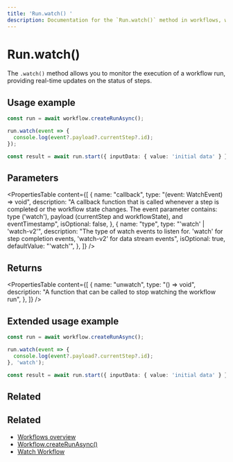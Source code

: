 ```yaml
---
title: 'Run.watch() '
description: Documentation for the `Run.watch()` method in workflows, which allows you to monitor the execution of a workflow run.
---
```


# Run.watch()

The `.watch()` method allows you to monitor the execution of a workflow run, providing real-time updates on the status of steps.

## Usage example

```typescript showLineNumbers copy
const run = await workflow.createRunAsync();

run.watch(event => {
  console.log(event?.payload?.currentStep?.id);
});

const result = await run.start({ inputData: { value: 'initial data' } });
```

## Parameters

<PropertiesTable
content={[
{
name: "callback",
type: "(event: WatchEvent) => void",
description: "A callback function that is called whenever a step is completed or the workflow state changes. The event parameter contains: type ('watch'), payload (currentStep and workflowState), and eventTimestamp",
isOptional: false,
},
{
name: "type",
type: "'watch' | 'watch-v2'",
description: "The type of watch events to listen for. 'watch' for step completion events, 'watch-v2' for data stream events",
isOptional: true,
defaultValue: "'watch'",
},
]}
/>

## Returns

<PropertiesTable
content={[
{
name: "unwatch",
type: "() => void",
description:
"A function that can be called to stop watching the workflow run",
},
]}
/>

## Extended usage example

```typescript showLineNumbers copy
const run = await workflow.createRunAsync();

run.watch(event => {
  console.log(event?.payload?.currentStep?.id);
}, 'watch');

const result = await run.start({ inputData: { value: 'initial data' } });
```

## Related

## Related

- [Workflows overview](../../../docs/workflows/overview#run-workflow)
- [Workflow.createRunAsync()](../create-run)
- [Watch Workflow](../../../docs/workflows/overview#watch-workflow)
